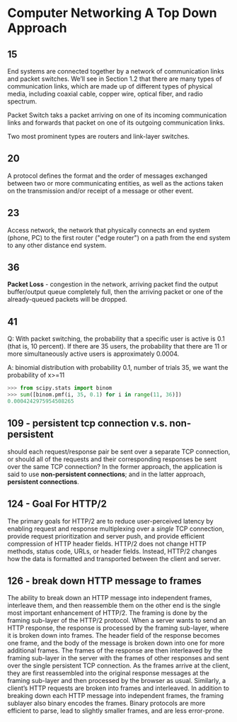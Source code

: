 # Computer Networking A Top Down Approach

## 15

End systems are connected together by a network of communication links and
packet switches. We’ll see in Section 1.2 that there are many types of
communication links, which are made up of different types of physical
media, including coaxial cable, copper wire, optical fiber, and radio
spectrum.

Packet Switch taks a packet arriving on one of its incoming communication links and forwards that packet on one of its outgoing communication links.

Two most prominent types are routers and link-layer switches.

## 20

A protocol defines the format and the order of messages exchanged between two or more communicating entities, as well as the actions taken on the transmission and/or receipt of a message or other event.

## 23

Access network, the network that physically connects an end system (phone, PC) to the first router ("edge router") on a path from the end system to any other distance end system.

## 36

**Packet Loss** - congestion in the network, arriving packet find the output buffer/output queue completely full, then the arriving packet or one of the already-queued packets will be dropped.

## 41

Q: With packet switching, the probability that a specific user is active is 0.1
(that is, 10 percent). If there are 35 users, the probability that there are
11 or more simultaneously active users is approximately 0.0004.

A: binomial distribution with probability 0.1, number of trials 35, we want the probability of x>=11

```python
>>> from scipy.stats import binom
>>> sum([binom.pmf(i, 35, 0.1) for i in range(11, 36)])
0.0004242975954508265
```

## 109 - persistent tcp connection v.s. non-persistent

should each request/response pair be sent over a separate TCP connection, or should all of the requests and their corresponding responses be sent over the same TCP connection? In the former approach, the application is said to use **non-persistent connections**; and in the latter approach, **persistent connections**.

## 124 - Goal For HTTP/2

The primary goals for HTTP/2 are to reduce user-perceived latency by enabling request and response multiplexing over a *single* TCP connection, provide request prioritization and server push, and provide efficient compression of HTTP header fields. HTTP/2 does not change HTTP methods, status code, URLs, or header fields. Instead, HTTP/2 changes how the data is formatted and transported between the client and server.

## 126 - break down HTTP message to frames

The ability to break down an HTTP message into independent frames, interleave them, and then reassemble them on the other end is the single most important enhancement of HTTP/2. The framing is done by the framing sub-layer of the HTTP/2 protocol. When a server wants to send an HTTP response, the response is processed by the framing sub-layer, where it is broken down into frames. The header field of the response becomes one frame, and the body of the message is broken down into one for more additional frames. The frames of the response are then interleaved by the framing sub-layer in the server with the frames of other responses and sent over the single persistent TCP connection. As the frames arrive at the client, they are first reassembled into the original response messages at the framing sub-layer and then processed by the browser as usual. Similarly, a client’s HTTP requests are broken into frames and interleaved.  In addition to breaking down each HTTP message into independent frames, the framing sublayer also binary encodes the frames. Binary protocols are more efficient to parse, lead to slightly smaller frames, and are less error-prone.
